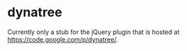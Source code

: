 dynatree
========

Currently only a stub for the jQuery plugin that is hosted at https://code.google.com/p/dynatree/.
